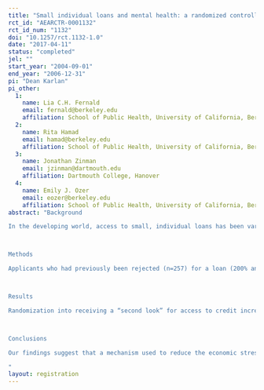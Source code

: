 ```yaml
---
title: "Small individual loans and mental health: a randomized controlled trial among South African adults"
rct_id: "AEARCTR-0001132"
rct_id_num: "1132"
doi: "10.1257/rct.1132-1.0"
date: "2017-04-11"
status: "completed"
jel: ""
start_year: "2004-09-01"
end_year: "2006-12-31"
pi: "Dean Karlan"
pi_other:
  1:
    name: Lia C.H. Fernald
    email: fernald@berkeley.edu
    affiliation: School of Public Health, University of California, Berkeley, United States
  2:
    name: Rita Hamad
    email: hamad@berkeley.edu
    affiliation: School of Public Health, University of California, Berkeley, United States
  3:
    name: Jonathan Zinman
    email: jzinman@dartmouth.edu
    affiliation: Dartmouth College, Hanover
  4:
    name: Emily J. Ozer
    email: eozer@berkeley.edu
    affiliation: School of Public Health, University of California, Berkeley
abstract: "Background
In the developing world, access to small, individual loans has been variously hailed as a poverty alleviation tool – in the context of “microcredit” – but has also been criticized as “usury” and harmful to vulnerable borrowers. Prior studies have assessed effects of access to credit on traditional economic outcomes for poor borrowers, but effects on mental health have been largely ignored.

Methods
Applicants who had previously been rejected (n=257) for a loan (200% annual percentage rate – APR) from a lender in South Africa were randomly assigned to a “second-look” that encouraged loan officers to approve their applications. This randomized encouragement resulted in 53% of applicants receiving a loan they otherwise would not have received. All subjects were assessed 6-12 months later with questions about demographics, socio-economic status, and two indicators of mental health: the Center for Epidemiologic Studies – Depression Scale (CES-D) and Cohen’s Perceived Stress scale. Intent-to-treat analyses were calculated using multinomial probit regressions.

Results
Randomization into receiving a “second look” for access to credit increased perceived stress in the combined sample of women and men; the findings were stronger among men. Credit access was associated with reduced depressive symptoms in men, but not women.

Conclusions
Our findings suggest that a mechanism used to reduce the economic stress of extremely poor individuals can have mixed effects on their experiences of psychological stress and depressive symptomatology. Our data support the notion that mental health should be included as a measure of success (or failure) when examining potential tools for poverty alleviation. Further longitudinal research is needed in South Africa and other settings to understand how borrowing at high interest rates affects gender roles and daily life activities. 
"
layout: registration
---
```


